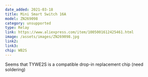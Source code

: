 ```yaml
---
date_added: 2021-03-18
title: Mini Smart Switch 16A
model: ZN269098
category: unsupported
type: Relay
link: https://www.aliexpress.com/item/1005001612425461.html
image: /assets/images/ZN269098.jpg
link2: 
link3: 
chip: WB2S
---
```

Seems that TYWE2S is a compatible drop-in replacement chip (need soldering)